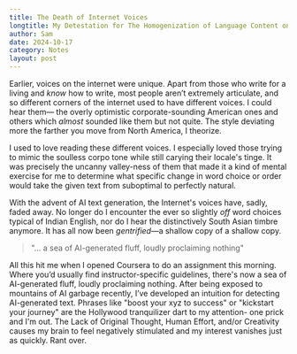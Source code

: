 ```yaml
---
title: The Death of Internet Voices
longtitle: My Detestation for The Homogenization of Language Content on The Internet
author: Sam
date: 2024-10-17
category: Notes
layout: post
---
```


Earlier, voices on the internet were unique. Apart from those who write for a living and _know_ how to write, most people aren’t extremely articulate, and so different corners of the internet used to have different voices. I could hear them— the overly optimistic corporate-sounding American ones and others which _almost_ sounded like them but not quite. The style deviating more the farther you move from North America, I theorize.

I used to love reading these different voices. I especially loved those trying to mimic the soulless corpo tone while still carying their locale's tinge. It was precisely the uncanny valley-ness of them that made it a kind of mental exercise for me to determine what specific change in word choice or order would take the given text from suboptimal to perfectly natural.

With the advent of AI text generation, the Internet's voices have, sadly, faded away. No longer do I encounter the ever so slightly _off_ word choices typical of Indian English, nor do I hear the distinctively South Asian timbre anymore. It has all now been _gentrified_—a shallow copy of a shallow copy. 

>"... a sea of AI-generated fluff, loudly proclaiming nothing"

All this hit me when I opened Coursera to do an assignment this morning. Where you’d usually find instructor-specific guidelines, there's now a sea of AI-generated fluff, loudly proclaiming nothing. After being exposed to mountains of AI garbage recently, I’ve developed an intuition for detecting AI-generated text. Phrases like "boost your xyz to success" or "kickstart your journey" are the Hollywood tranquilizer dart to my attention- one prick and I'm out. The Lack of Original Thought, Human Effort, and/or Creativity causes my brain to feel negatively stimulated and my interest vanishes just as quickly. Rant over.

